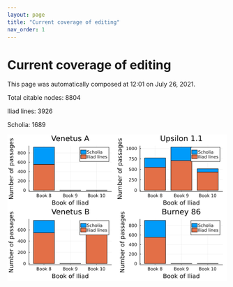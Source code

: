 ```yaml
---
layout: page
title: "Current coverage of editing"
nav_order: 1
---
```



# Current coverage of editing

This page was automatically composed at 12:01 on July 26, 2021.

Total citable nodes: 8804

Iliad lines: 3926

Scholia: 1689

![Summary of coverage](./coverage.png)